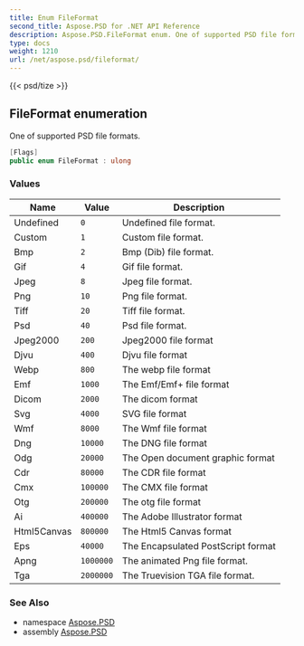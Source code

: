 ```yaml
---
title: Enum FileFormat
second_title: Aspose.PSD for .NET API Reference
description: Aspose.PSD.FileFormat enum. One of supported PSD file formats
type: docs
weight: 1210
url: /net/aspose.psd/fileformat/
---
```

{{< psd/tize >}}
## FileFormat enumeration

One of supported PSD file formats.

```csharp
[Flags]
public enum FileFormat : ulong
```

### Values

| Name | Value | Description |
| --- | --- | --- |
| Undefined | `0` | Undefined file format. |
| Custom | `1` | Custom file format. |
| Bmp | `2` | Bmp (Dib) file format. |
| Gif | `4` | Gif file format. |
| Jpeg | `8` | Jpeg file format. |
| Png | `10` | Png file format. |
| Tiff | `20` | Tiff file format. |
| Psd | `40` | Psd file format. |
| Jpeg2000 | `200` | Jpeg2000 file format |
| Djvu | `400` | Djvu file format |
| Webp | `800` | The webp file format |
| Emf | `1000` | The Emf/Emf+ file format |
| Dicom | `2000` | The dicom format |
| Svg | `4000` | SVG file format |
| Wmf | `8000` | The Wmf file format |
| Dng | `10000` | The DNG file format |
| Odg | `20000` | The Open document graphic format |
| Cdr | `80000` | The CDR file format |
| Cmx | `100000` | The CMX file format |
| Otg | `200000` | The otg file format |
| Ai | `400000` | The Adobe Illustrator format |
| Html5Canvas | `800000` | The Html5 Canvas format |
| Eps | `40000` | The Encapsulated PostScript format |
| Apng | `1000000` | The animated Png file format. |
| Tga | `2000000` | The Truevision TGA file format. |

### See Also

* namespace [Aspose.PSD](../../aspose.psd/)
* assembly [Aspose.PSD](../../)


